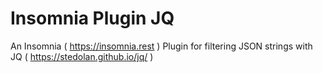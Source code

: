 # Insomnia Plugin JQ

An Insomnia ( https://insomnia.rest ) Plugin for filtering JSON strings with JQ ( https://stedolan.github.io/jq/ )
